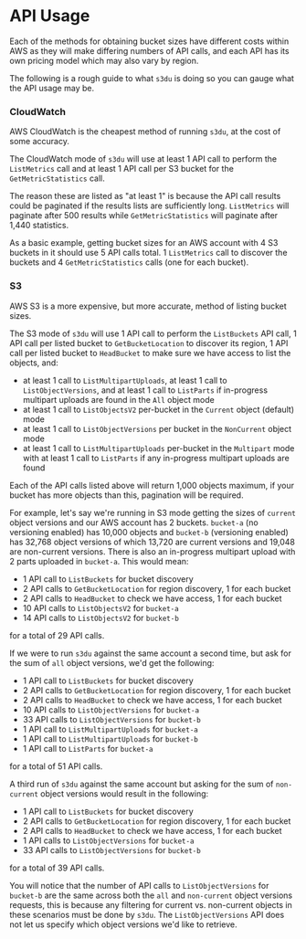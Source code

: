 # API Usage

Each of the methods for obtaining bucket sizes have different costs within AWS
as they will make differing numbers of API calls, and each API has its own
pricing model which may also vary by region.

The following is a rough guide to what `s3du` is doing so you can gauge what
the API usage may be.

### CloudWatch

AWS CloudWatch is the cheapest method of running `s3du`, at the cost of some
accuracy.

The CloudWatch mode of `s3du` will use at least 1 API call to perform the
`ListMetrics` call and at least 1 API call per S3 bucket for the
`GetMetricStatistics` call.

The reason these are listed as "at least 1" is because the API call results
could be paginated if the results lists are sufficiently long. `ListMetrics`
will paginate after 500 results while `GetMetricStatistics` will paginate after
1,440 statistics.

As a basic example, getting bucket sizes for an AWS account with 4 S3 buckets
in it should use 5 API calls total. 1 `ListMetrics` call to discover the
buckets and 4 `GetMetricStatistics` calls (one for each bucket).

### S3

AWS S3 is a more expensive, but more accurate, method of listing bucket sizes.

The S3 mode of `s3du` will use 1 API call to perform the `ListBuckets` API
call, 1 API call per listed bucket to `GetBucketLocation` to discover its
region, 1 API call per listed bucket to `HeadBucket` to make sure we have
access to list the objects, and:

  - at least 1 call to `ListMultipartUploads`, at least 1 call to
    `ListObjectVersions`, and at least 1 call to `ListParts` if in-progress
    multipart uploads are found in the `All` object mode
  - at least 1 call to `ListObjectsV2` per-bucket in the `Current` object
    (default) mode
  - at least 1 call to `ListObjectVersions` per bucket in the `NonCurrent`
    object mode
  - at least 1 call to `ListMultipartUploads` per-bucket in the `Multipart`
    mode with at least 1 call to `ListParts` if any in-progress multipart
    uploads are found

Each of the API calls listed above will return 1,000 objects maximum, if your
bucket has more objects than this, pagination will be required.

For example, let's say we're running in S3 mode getting the sizes of `current`
object versions and our AWS account has 2 buckets.
`bucket-a` (no versioning enabled) has 10,000 objects and `bucket-b`
(versioning enabled) has 32,768 object versions of which 13,720 are current
versions and 19,048 are non-current versions. There is also an in-progress
multipart upload with 2 parts uploaded in `bucket-a`. This would mean:

  - 1 API call to `ListBuckets` for bucket discovery
  - 2 API calls to `GetBucketLocation` for region discovery, 1 for each bucket
  - 2 API calls to `HeadBucket` to check we have access, 1 for each bucket
  - 10 API calls to `ListObjectsV2` for `bucket-a`
  - 14 API calls to `ListObjectsV2` for `bucket-b`

for a total of 29 API calls.

If we were to run `s3du` against the same account a second time, but ask for
the sum of `all` object versions, we'd get the following:

  - 1 API call to `ListBuckets` for bucket discovery
  - 2 API calls to `GetBucketLocation` for region discovery, 1 for each bucket
  - 2 API calls to `HeadBucket` to check we have access, 1 for each bucket
  - 10 API calls to `ListObjectVersions` for `bucket-a`
  - 33 API calls to `ListObjectVersions` for `bucket-b`
  - 1 API call to `ListMultipartUploads` for `bucket-a`
  - 1 API call to `ListMultipartUploads` for `bucket-b`
  - 1 API call to `ListParts` for `bucket-a`

for a total of 51 API calls.

A third run of `s3du` against the same account but asking for the sum of
`non-current` object versions would result in the following:

  - 1 API call to `ListBuckets` for bucket discovery
  - 2 API calls to `GetBucketLocation` for region discovery, 1 for each bucket
  - 2 API calls to `HeadBucket` to check we have access, 1 for each bucket
  - 1 API calls to `ListObjectVersions` for `bucket-a`
  - 33 API calls to `ListObjectVersions` for `bucket-b`

for a total of 39 API calls.

You will notice that the number of API calls to `ListObjectVersions` for
`bucket-b` are the same across both the `all` and `non-current` object versions
requests, this is because any filtering for current vs. non-current objects in
these scenarios must be done by `s3du`. The `ListObjectVersions` API does not
let us specify which object versions we'd like to retrieve.
